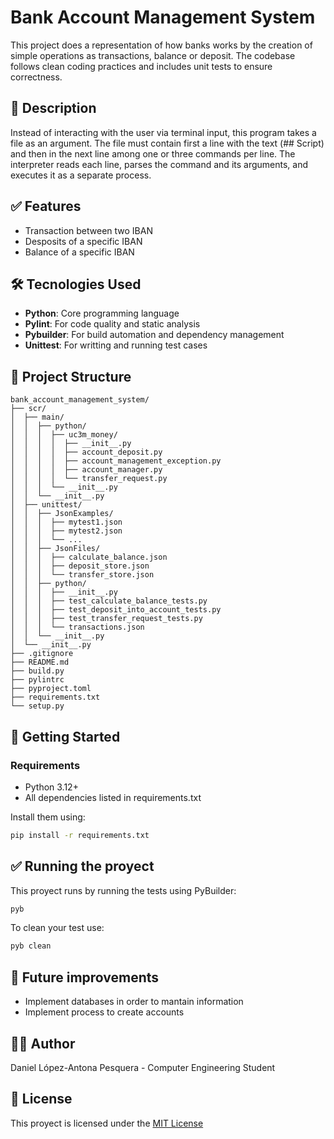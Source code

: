# Bank Account Management System

This project does a representation of how banks works by the creation of simple operations as transactions, balance or deposit. The codebase follows clean coding practices and includes unit tests to ensure correctness.

## 📄 Description

Instead of interacting with the user via terminal input, this program takes a file as an argument. The file must contain first a line with the text (## Script) and then in the next line among one or three commands per line. The interpreter reads each line, parses the command and its arguments, and executes it as a separate process.

## ✅ Features

- Transaction between two IBAN
- Desposits of a specific IBAN
- Balance of a specific IBAN

## 🛠️ Tecnologies Used

- **Python**: Core programming language
- **Pylint**: For code quality and static analysis
- **Pybuilder**: For build automation and dependency management
- **Unittest**: For writting and running test cases
  
## 📂 Project Structure

```text
bank_account_management_system/
├── scr/
│  ├── main/
│  │  ├── python/
│  │  │  ├── uc3m_money/
│  │  │  │  ├── __init__.py
│  │  │  │  ├── account_deposit.py
│  │  │  │  ├── account_management_exception.py
│  │  │  │  ├── account_manager.py
│  │  │  │  └── transfer_request.py
│  │  │  └── __init__.py
│  │  └── __init__.py
│  ├── unittest/
│  │  ├── JsonExamples/
│  │  │  ├── mytest1.json
│  │  │  ├── mytest2.json
│  │  │  └── ...
│  │  ├── JsonFiles/
│  │  │  ├── calculate_balance.json
│  │  │  ├── deposit_store.json
│  │  │  └── transfer_store.json
│  │  ├── python/
│  │  │  ├── __init__.py
│  │  │  ├── test_calculate_balance_tests.py
│  │  │  ├── test_deposit_into_account_tests.py
│  │  │  ├── test_transfer_request_tests.py
│  │  │  └── transactions.json
│  │  └── __init__.py
│  └── __init__.py
├── .gitignore
├── README.md
├── build.py
├── pylintrc
├── pyproject.toml
├── requirements.txt
└── setup.py
```
## 🚀 Getting Started

### Requirements

- Python 3.12+
- All dependencies listed in requirements.txt

Install them using:
```bash
pip install -r requirements.txt
```
## ✅ Running the proyect

This proyect runs by running the tests using PyBuilder:

```bash
pyb
```

To clean your test use:

```bash
pyb clean
```
## 🔧 Future improvements
- Implement databases in order to mantain information
- Implement process to create accounts

## 👨‍💻 Author

Daniel López-Antona Pesquera - Computer Engineering Student

## 📄 License

This proyect is licensed under the [MIT License]()
